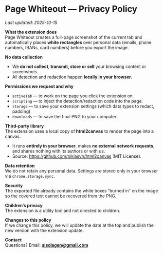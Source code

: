 # Page Whiteout — Privacy Policy
_Last updated: 2025-10-15_

**What the extension does**  
Page Whiteout creates a full-page screenshot of the current tab and automatically places **white rectangles** over personal data (emails, phone numbers, IBANs, card numbers) before you export the image.

**No data collection**  
- We **do not collect, transmit, store or sell** your browsing content or screenshots.  
- All detection and redaction happen **locally in your browser**.

**Permissions we request and why**
- `activeTab` — to work on the page you click the extension on.  
- `scripting` — to inject the detection/redaction code into the page.  
- `storage` — to save your extension settings (which data types to redact, padding).  
- `downloads` — to save the final PNG to your computer.

**Third-party library**  
The extension uses a local copy of **html2canvas** to render the page into a canvas.  
- It runs **entirely in your browser**, makes **no external network requests**, and shares nothing with its authors or with us.  
- Source: https://github.com/niklasvh/html2canvas (MIT License).

**Data retention**  
We do not retain any personal data. Settings are stored only in your browser via `chrome.storage.sync`.

**Security**  
The exported file already contains the white boxes “burned in” on the image so the covered text cannot be recovered from the PNG.

**Children’s privacy**  
The extension is a utility tool and not directed to children.

**Changes to this policy**  
If we change this policy, we will update the date at the top and publish the new version with the extension update.

**Contact**  
Questions? Email: **<aisolagen@gmail.com>**